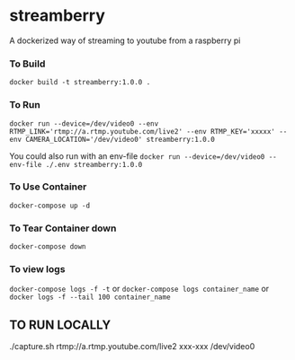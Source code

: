 # streamberry
A dockerized way of streaming to youtube from a raspberry pi

### To Build
`docker build -t streamberry:1.0.0 .`

### To Run
`docker run --device=/dev/video0 --env RTMP_LINK='rtmp://a.rtmp.youtube.com/live2' --env RTMP_KEY='xxxxx' --env CAMERA_LOCATION='/dev/video0' streamberry:1.0.0`

You could also run with an env-file
`docker run --device=/dev/video0 --env-file ./.env streamberry:1.0.0`


### To Use Container
`docker-compose up -d`

### To Tear Container down
`docker-compose down`

### To view logs
`docker-compose logs -f -t`
or
`docker-compose logs container_name`
or
`docker logs -f --tail 100 container_name`

## TO RUN LOCALLY
./capture.sh rtmp://a.rtmp.youtube.com/live2 xxx-xxx /dev/video0